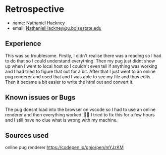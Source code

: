 # Retrospective

- name: Nathaniel Hackney
- email: NathanielHackney@u.boisestate.edu

## Experience

This was so troublesome. Firstly, I didn't realise there was a reading so I had to do that so I could understand everything. Then my pug just didnt show up when I went to local host so I couldn't even tell if anything was working and I had tried to figure that out for a bit. After that I just went to an online pug renderer and used that and I was able to see my file and thus edits. Then it became a bit easier to write the html out and convert it.

## Known issues or Bugs

The pug doesnt load into the browser on vscode so I had to use an online renderer and then everything worked. 🤷‍♂️
I tried to fix this for a few hours and I still have no clue what is wrong with my machine.

## Sources used

online pug renderer
https://codepen.io/gnjo/pen/mYJzKM

